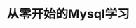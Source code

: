 # 从零开始的Mysql学习

<!--@include: ./第一章：数据库概述.md-->

<!--@include: ./第二章：环境搭建.md-->

<!--@include: ./第三章：最基础的 SELECT 语句.md-->

<!--@include: ./第四章：运算符.md-->

<!--@include: ./第五章：排序和分页.md-->

<!--@include: ./第六章：多表查询.md-->

<!--@include: ./第七章：单行函数.md-->

<!--@include: ./第八章：聚合函数.md-->

<!--@include: ./第九章：子查询.md-->

<!--@include: ./第十章：创建和管理表.md-->

<!--@include: ./第十一章：数据处理之增删改.md-->

<!--@include: ./第十二章：MySQL数据类型精讲.md-->

<!--@include: ./第十三章：约束.md-->

<!--@include: ./第十四章：视图.md-->

<!--@include: ./第十五章：存储过程和存储函数.md-->

<!--@include: ./第十六章：变量、流程控制与游标.md-->

<!--@include: ./第十七章：触发器.md-->

<!--@include: ./第十八章：MySQL其他新特性.md-->